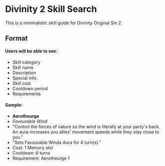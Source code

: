 # Divinity 2 Skill Search
This is a minimalistic skill guide for Divinity Original Sin 2.

## **Format**

#### Users will be able to see:

- Skill category
- Skill name
- Description
- Special info.
- Skill cost
- Cooldown period
- Requirements

#### Sample:

- **Aerotheurge**
- *Favourable Wind*
- "Control the forces of nature so the wind is literally at your party's back. An aura increases you allies' movement speeds while they stay close to you."
- "Sets Favourable Winds Aura for 4 turn(s)."
- Cost: 1 Memory slot
- Cooldown: 6 turns
- Requirement: Aerotheurge 1

